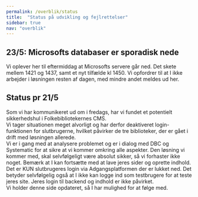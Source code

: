 ```yaml
---
permalink: /overblik/status
title:  "Status på udvikling og fejlrettelser"
sidebar: true
nav: "overblik"
---
```


## 23/5: Microsofts databaser er sporadisk nede
Vi oplever her til eftermiddag at Microsofts servere går ned. Det skete mellem 1421 og 1437, samt et nyt tilfælde kl 1450. Vi opfordrer til at I ikke arbejder i løsningen resten af dagen, med mindre andet meldes ud her.

## Status pr 21/5
Som vi har kommunikeret ud om i fredags, har vi fundet et potentielt sikkerhedshul i Folkebibliotekernes CMS.\
Vi tager situationen meget alvorligt og har derfor deaktiveret login-funktionen for slutbrugerne, hvilket påvirker de tre biblioteker, der er gået i drift med løsningen allerede. \
Vi er i gang med at analysere problemet og er i dialog med DBC og Systematic for at sikre at vi kommer omkring alle aspekter. Den løsning vi kommer med, skal selvfølgeligt være absolut sikker, så vi forhaster ikke noget. 
Bemærk at I kan fortsætte med at lave jeres sider og oprette indhold. Det er KUN slutbrugeres login via Adgangsplatformen der er lukket ned. Det betyder selvfølgelig også at I ikke kan logge ind som testbrugere for at teste jeres site. Jeres login til backend og indhold er ikke påvirket.\
Vi holder denne side opdateret, så I har mulighed for at følge med.
